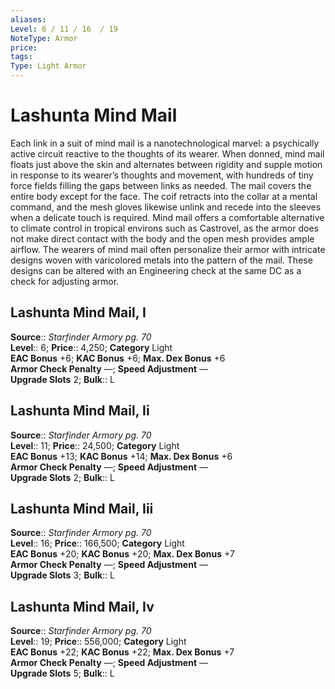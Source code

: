 ```yaml
---
aliases: 
Level: 6 / 11 / 16  / 19
NoteType: Armor
price: 
tags: 
Type: Light Armor
---
```


# Lashunta Mind Mail

Each link in a suit of mind mail is a nanotechnological marvel: a psychically active circuit reactive to the thoughts of its wearer. When donned, mind mail floats just above the skin and alternates between rigidity and supple motion in response to its wearer’s thoughts and movement, with hundreds of tiny force fields filling the gaps between links as needed. The mail covers the entire body except for the face. The coif retracts into the collar at a mental command, and the mesh gloves likewise unlink and recede into the sleeves when a delicate touch is required. Mind mail offers a comfortable alternative to climate control in tropical environs such as Castrovel, as the armor does not make direct contact with the body and the open mesh provides ample airflow. The wearers of mind mail often personalize their armor with intricate designs woven with varicolored metals into the pattern of the mail. These designs can be altered with an Engineering check at the same DC as a check for adjusting armor.  

## Lashunta Mind Mail, I

**Source**:: _Starfinder Armory pg. 70_  
**Level**:: 6;
**Price**:: 4,250; **Category** Light  
**EAC Bonus** +6; **KAC Bonus** +6; **Max. Dex Bonus** +6  
**Armor Check Penalty** —; **Speed Adjustment** —  
**Upgrade Slots** 2; **Bulk**:: L

## Lashunta Mind Mail, Ii

**Source**:: _Starfinder Armory pg. 70_  
**Level**:: 11;
**Price**:: 24,500; **Category** Light  
**EAC Bonus** +13; **KAC Bonus** +14; **Max. Dex Bonus** +6  
**Armor Check Penalty** —; **Speed Adjustment** —  
**Upgrade Slots** 2; **Bulk**:: L

## Lashunta Mind Mail, Iii

**Source**:: _Starfinder Armory pg. 70_  
**Level**:: 16;
**Price**:: 166,500; **Category** Light  
**EAC Bonus** +20; **KAC Bonus** +20; **Max. Dex Bonus** +7  
**Armor Check Penalty** —; **Speed Adjustment** —  
**Upgrade Slots** 3; **Bulk**:: L

## Lashunta Mind Mail, Iv

**Source**:: _Starfinder Armory pg. 70_  
**Level**:: 19;
**Price**:: 556,000; **Category** Light  
**EAC Bonus** +22; **KAC Bonus** +22; **Max. Dex Bonus** +7  
**Armor Check Penalty** —; **Speed Adjustment** —  
**Upgrade Slots** 5; **Bulk**:: L
